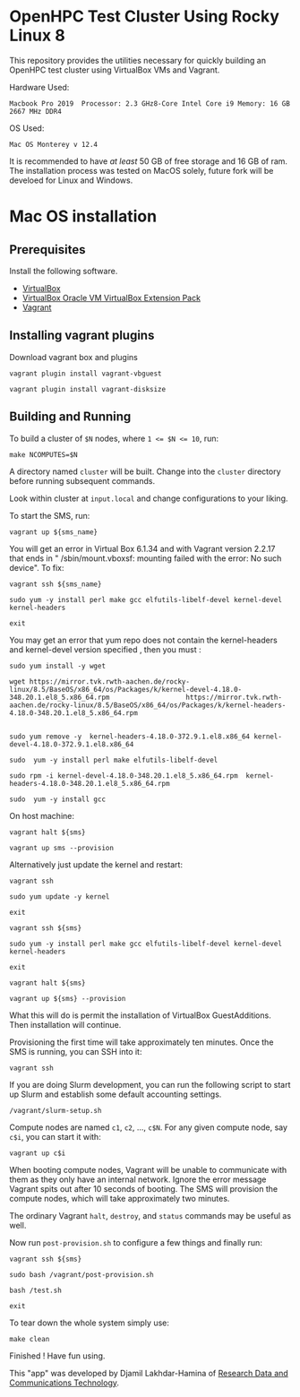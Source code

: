 # OpenHPC Test Cluster Using Rocky Linux 8

This repository provides the utilities necessary for quickly building an OpenHPC
test cluster using VirtualBox VMs and Vagrant.

Hardware Used:

   `Macbook Pro 2019 
   Processor: 2.3 GHz8-Core Intel Core i9
   Memory: 16 GB 2667 MHz DDR4
   `
   
OS Used: 

   `Mac OS Monterey v 12.4`
   
It is recommended to have _at least_ 50 GB of free storage and 16 GB of ram. The installation process was tested on MacOS solely, future fork will be develoed for Linux and Windows. 


# Mac OS installation 

## Prerequisites 

Install the following software.

- [VirtualBox](https://www.virtualbox.org/wiki/Downloads)
- [VirtualBox Oracle VM VirtualBox Extension Pack](https://www.virtualbox.org/wiki/Downloads)
- [Vagrant](https://www.vagrantup.com/)

## Installing vagrant plugins 

Download vagrant box and plugins 

    vagrant plugin install vagrant-vbguest 
    
    vagrant plugin install vagrant-disksize

## Building and Running

To build a cluster of `$N` nodes, where `1 <= $N <= 10`, run:

    make NCOMPUTES=$N

A directory named `cluster` will be built. Change into the `cluster` directory
before running subsequent commands.

Look within cluster at `input.local` and change configurations to your liking. 

To start the SMS, run:

    vagrant up ${sms_name}
   
You will get an error in Virtual Box 6.1.34 and with Vagrant version 2.2.17 that ends in "
/sbin/mount.vboxsf: mounting failed with the error: No such device". To fix: 

    vagrant ssh ${sms_name} 
            
    sudo yum -y install perl make gcc elfutils-libelf-devel kernel-devel kernel-headers
    
    exit
    
You may get an error that yum repo does not contain the kernel-headers and kernel-devel version specified , then you must :

    sudo yum install -y wget 
   
    wget https://mirror.tvk.rwth-aachen.de/rocky-linux/8.5/BaseOS/x86_64/os/Packages/k/kernel-devel-4.18.0-348.20.1.el8_5.x86_64.rpm                   https://mirror.tvk.rwth-aachen.de/rocky-linux/8.5/BaseOS/x86_64/os/Packages/k/kernel-headers-4.18.0-348.20.1.el8_5.x86_64.rpm

   
    sudo yum remove -y  kernel-headers-4.18.0-372.9.1.el8.x86_64 kernel-devel-4.18.0-372.9.1.el8.x86_64 
    
    sudo  yum -y install perl make elfutils-libelf-devel

    sudo rpm -i kernel-devel-4.18.0-348.20.1.el8_5.x86_64.rpm  kernel-headers-4.18.0-348.20.1.el8_5.x86_64.rpm
    
    sudo  yum -y install gcc
   
    
On host machine:
    
    vagrant halt ${sms} 
    
    vagrant up sms --provision
    
 
Alternatively just update the kernel and restart: 
    
       
    vagrant ssh 
    
    sudo yum update -y kernel 
    
    exit
            
    vagrant ssh ${sms}
    
    sudo yum -y install perl make gcc elfutils-libelf-devel kernel-devel kernel-headers
        
    exit
    
    vagrant halt ${sms} 
    
    vagrant up ${sms} --provision
      
What this will do is permit the installation of VirtualBox GuestAdditions. Then installation will continue. 

Provisioning the first time will take approximately ten minutes. Once the SMS is
running, you can SSH into it:

    vagrant ssh

If you are doing Slurm development, you can run the following script to start up
Slurm and establish some default accounting settings.

    /vagrant/slurm-setup.sh

Compute nodes are named `c1`, `c2`, ..., `c$N`. For any given compute node, say
`c$i`, you can start it with:

    vagrant up c$i

When booting compute nodes, Vagrant will be unable to communicate with them as
they only have an internal network. Ignore the error message Vagrant spits out
after 10 seconds of booting. The SMS will provision the compute nodes, which
will take approximately two minutes.

The ordinary Vagrant `halt`, `destroy`, and `status` commands may be useful as
well.

Now run `post-provision.sh` to configure a few things and finally run:

   ```
   vagrant ssh ${sms}
    
   sudo bash /vagrant/post-provision.sh
    
   bash /test.sh

   exit 
   ```
   
To tear down the whole system simply use: 

   ``` 
   make clean
   ```
   
Finished ! Have fun using. 

This "app" was developed by Djamil Lakhdar-Hamina of [Research Data and Communications Technology](https://researchdata.us/). 
